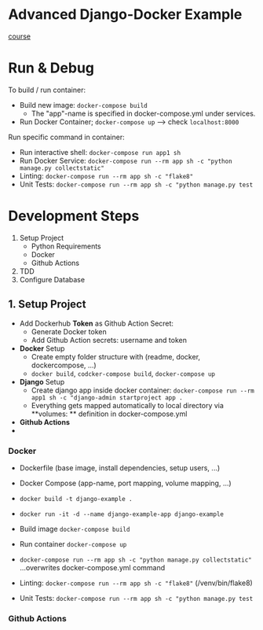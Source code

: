 # Advanced Django-Docker Example

[course](https://www.udemy.com/course/django-python-advanced/learn/lecture/32238716#announcements)


# Run & Debug

To build / run container:

- Build new image: `docker-compose build`  
  - The "app"-name is specified in docker-compose.yml under services.   
- Run Docker Container; `docker-compose up`  --> check `localhost:8000`

Run specific command in container: 

- Run interactive shell: `docker-compose run app1 sh`
- Run Docker Service: `docker-compose run --rm app sh -c "python manage.py collectstatic"`
- Linting: `docker-compose run --rm app sh -c "flake8"`
- Unit Tests: `docker-compose run --rm app sh -c "python manage.py test`


# Development Steps

1. Setup Project
   - Python Requirements
   - Docker
   - Github Actions
2. TDD
3. Configure Database


## 1. Setup Project

- Add Dockerhub **Token** as Github Action Secret:
    - Generate Docker token
    - Add Github Action secrets: username and token
- **Docker** Setup
  - Create empty folder structure with (readme, docker, dockercompose, ...)
  - `docker build`, `codcker-compose build`, `docker-compose up`
- **Django** Setup
  - Create django app inside docker container: `docker-compose run --rm app1 sh -c "django-admin startproject app .`
  - Everything gets mapped automatically to local directory via **volumes: ** definition in docker-compose.yml
- **Github Actions**
- 

### Docker

- Dockerfile (base image, install dependencies, setup users, ...)
- Docker Compose  (app-name, port mapping, volume mapping, ...)

- `docker build -t django-example .`
- `docker run -it -d --name django-example-app django-example`
- Build image `docker-compose build`  
- Run container `docker-compose up`
- `docker-compose run --rm app sh -c "python manage.py collectstatic"`  ...overwrites docker-compose.yml command
- Linting: `docker-compose run --rm app sh -c "flake8"` (/venv/bin/flake8)
- Unit Tests: `docker-compose run --rm app sh -c "python manage.py test`

### Github Actions
